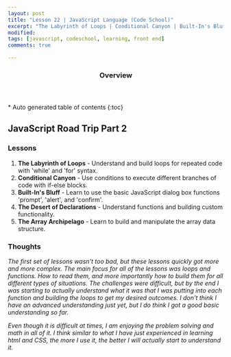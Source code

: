 ```yaml
---
layout: post
title: "Lesson 22 | JavaScript Language (Code School)"
excerpt: "The Labyrinth of Loops | Conditional Canyon | Built-In's Bluff | The Desert of Declarations | The Array Archipelago"
modified: 
tags: [javascript, codeschool, learning, front end]
comments: true

---
```


<section id="table-of-contents" class="toc">
  <header>
    <h3>Overview</h3>
  </header>
<div id="drawer" markdown="1">
*  Auto generated table of contents
{:toc}
</div>
</section><!-- /#table-of-contents -->

## JavaScript Road Trip Part 2

### Lessons

1. __The Labyrinth of Loops__ - Understand and build loops for repeated code with 'while' and 'for' syntax.
2. __Conditional Canyon__ - Use conditions to execute different branches of code with if-else blocks.
3. __Built-In's Bluff__ - Learn to use the basic JavaScript dialog box functions 'prompt', 'alert', and 'confirm'.
4. __The Desert of Declarations__ - Understand functions and building custom functionality.
5. __The Array Archipelago__ - Learn to build and manipulate the array data structure.

### Thoughts

_The first set of lessons wasn't too bad, but these lessons quickly got more and more complex. The main focus for all of the lessons was loops and functions. How to read them, and more importantly how to build them for all different types of situations. The challenges were difficult, but by the end I was starting to actually understand what it was that I was putting into each function and building the loops to get my desired outcomes. I don't think I have an advanced understanding just yet, but I do think I got a good basic understanding so far._

_Even though it is difficult at times, I am enjoying the problem solving and math in all of it. I think similar to what I have just experienced in learning html and CSS, the more I use it, the better I will actually start to understand it._